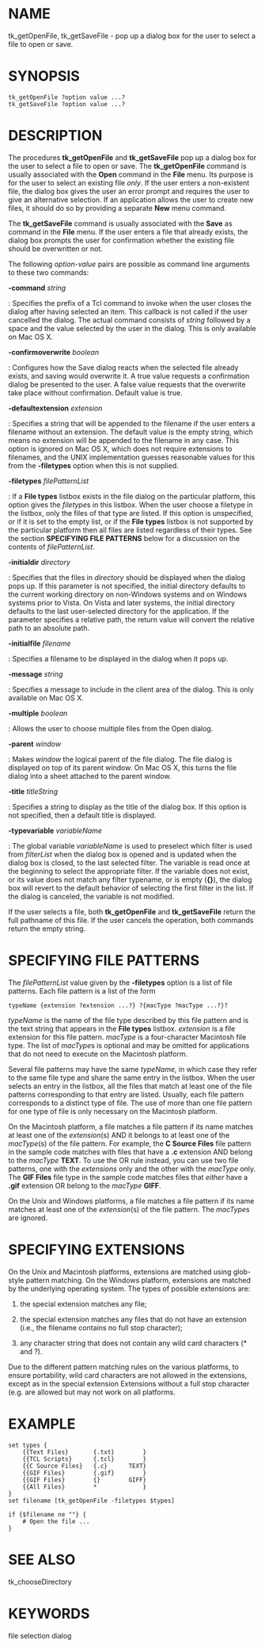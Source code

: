 # NAME

tk_getOpenFile, tk_getSaveFile - pop up a dialog box for the user to
select a file to open or save.

# SYNOPSIS

    tk_getOpenFile ?option value ...?
    tk_getSaveFile ?option value ...?

# DESCRIPTION

The procedures **tk_getOpenFile** and **tk_getSaveFile** pop up a dialog
box for the user to select a file to open or save. The
**tk_getOpenFile** command is usually associated with the **Open**
command in the **File** menu. Its purpose is for the user to select an
existing file *only*. If the user enters a non-existent file, the dialog
box gives the user an error prompt and requires the user to give an
alternative selection. If an application allows the user to create new
files, it should do so by providing a separate **New** menu command.

The **tk_getSaveFile** command is usually associated with the **Save**
as command in the **File** menu. If the user enters a file that already
exists, the dialog box prompts the user for confirmation whether the
existing file should be overwritten or not.

The following *option-value* pairs are possible as command line
arguments to these two commands:

**-command** *string*

:   Specifies the prefix of a Tcl command to invoke when the user closes
    the dialog after having selected an item. This callback is not
    called if the user cancelled the dialog. The actual command consists
    of *string* followed by a space and the value selected by the user
    in the dialog. This is only available on Mac OS X.

**-confirmoverwrite** *boolean*

:   Configures how the Save dialog reacts when the selected file already
    exists, and saving would overwrite it. A true value requests a
    confirmation dialog be presented to the user. A false value requests
    that the overwrite take place without confirmation. Default value is
    true.

**-defaultextension** *extension*

:   Specifies a string that will be appended to the filename if the user
    enters a filename without an extension. The default value is the
    empty string, which means no extension will be appended to the
    filename in any case. This option is ignored on Mac OS X, which does
    not require extensions to filenames, and the UNIX implementation
    guesses reasonable values for this from the **-filetypes** option
    when this is not supplied.

**-filetypes** *filePatternList*

:   If a **File types** listbox exists in the file dialog on the
    particular platform, this option gives the *filetype*s in this
    listbox. When the user choose a filetype in the listbox, only the
    files of that type are listed. If this option is unspecified, or if
    it is set to the empty list, or if the **File types** listbox is not
    supported by the particular platform then all files are listed
    regardless of their types. See the section **SPECIFYING FILE
    PATTERNS** below for a discussion on the contents of
    *filePatternList*.

**-initialdir** *directory*

:   Specifies that the files in *directory* should be displayed when the
    dialog pops up. If this parameter is not specified, the initial
    directory defaults to the current working directory on non-Windows
    systems and on Windows systems prior to Vista. On Vista and later
    systems, the initial directory defaults to the last user-selected
    directory for the application. If the parameter specifies a relative
    path, the return value will convert the relative path to an absolute
    path.

**-initialfile** *filename*

:   Specifies a filename to be displayed in the dialog when it pops up.

**-message** *string*

:   Specifies a message to include in the client area of the dialog.
    This is only available on Mac OS X.

**-multiple** *boolean*

:   Allows the user to choose multiple files from the Open dialog.

**-parent** *window*

:   Makes *window* the logical parent of the file dialog. The file
    dialog is displayed on top of its parent window. On Mac OS X, this
    turns the file dialog into a sheet attached to the parent window.

**-title** *titleString*

:   Specifies a string to display as the title of the dialog box. If
    this option is not specified, then a default title is displayed.

**-typevariable** *variableName*

:   The global variable *variableName* is used to preselect which filter
    is used from *filterList* when the dialog box is opened and is
    updated when the dialog box is closed, to the last selected filter.
    The variable is read once at the beginning to select the appropriate
    filter. If the variable does not exist, or its value does not match
    any filter typename, or is empty (**{}**), the dialog box will
    revert to the default behavior of selecting the first filter in the
    list. If the dialog is canceled, the variable is not modified.

If the user selects a file, both **tk_getOpenFile** and
**tk_getSaveFile** return the full pathname of this file. If the user
cancels the operation, both commands return the empty string.

# SPECIFYING FILE PATTERNS

The *filePatternList* value given by the **-filetypes** option is a list
of file patterns. Each file pattern is a list of the form

    typeName {extension ?extension ...?} ?{macType ?macType ...?}?

*typeName* is the name of the file type described by this file pattern
and is the text string that appears in the **File types** listbox.
*extension* is a file extension for this file pattern. *macType* is a
four-character Macintosh file type. The list of *macType*s is optional
and may be omitted for applications that do not need to execute on the
Macintosh platform.

Several file patterns may have the same *typeName,* in which case they
refer to the same file type and share the same entry in the listbox.
When the user selects an entry in the listbox, all the files that match
at least one of the file patterns corresponding to that entry are
listed. Usually, each file pattern corresponds to a distinct type of
file. The use of more than one file pattern for one type of file is only
necessary on the Macintosh platform.

On the Macintosh platform, a file matches a file pattern if its name
matches at least one of the *extension*(s) AND it belongs to at least
one of the *macType*(s) of the file pattern. For example, the **C Source
Files** file pattern in the sample code matches with files that have a
**.c** extension AND belong to the *macType* **TEXT**. To use the OR
rule instead, you can use two file patterns, one with the *extensions*
only and the other with the *macType* only. The **GIF Files** file type
in the sample code matches files that *either* have a **.gif** extension
OR belong to the *macType* **GIFF**.

On the Unix and Windows platforms, a file matches a file pattern if its
name matches at least one of the *extension*(s) of the file pattern. The
*macType*s are ignored.

# SPECIFYING EXTENSIONS

On the Unix and Macintosh platforms, extensions are matched using
glob-style pattern matching. On the Windows platform, extensions are
matched by the underlying operating system. The types of possible
extensions are:

1.  the special extension matches any file;

2.  the special extension matches any files that do not have an
    extension (i.e., the filename contains no full stop character);

3.  any character string that does not contain any wild card characters
    (\* and ?).

Due to the different pattern matching rules on the various platforms, to
ensure portability, wild card characters are not allowed in the
extensions, except as in the special extension Extensions without a full
stop character (e.g. are allowed but may not work on all platforms.

# EXAMPLE

    set types {
        {{Text Files}       {.txt}        }
        {{TCL Scripts}      {.tcl}        }
        {{C Source Files}   {.c}      TEXT}
        {{GIF Files}        {.gif}        }
        {{GIF Files}        {}        GIFF}
        {{All Files}        *             }
    }
    set filename [tk_getOpenFile -filetypes $types]

    if {$filename ne ""} {
        # Open the file ...
    }

# SEE ALSO

tk_chooseDirectory

# KEYWORDS

file selection dialog
